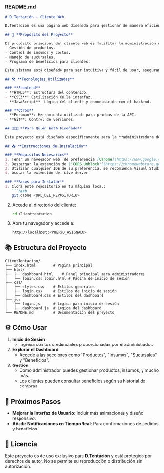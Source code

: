 ### **README.md**

```markdown
# D.Tentación - Cliente Web

D.Tentación es una página web diseñada para gestionar de manera eficiente los procesos operativos de la pastelería **D.Tentación**, incluyendo el manejo de productos, insumos, sucursales, beneficios para clientes, y más. Este cliente web proporciona una interfaz amigable y moderna para la administradora y los usuarios.

## 🎯 **Propósito del Proyecto**

El propósito principal del cliente web es facilitar la administración del negocio de **D.Tentación**, proporcionando funcionalidades clave como:
- Gestión de productos.
- Control de insumos y costos.
- Manejo de sucursales.
- Programa de beneficios para clientes.

Este sistema está diseñado para ser intuitivo y fácil de usar, asegurando que tanto la administradora como los clientes puedan interactuar con la aplicación sin complicaciones.

## 🛠️ **Tecnologías Utilizadas**

### **Frontend**
- **HTML5**: Estructura del contenido.
- **CSS3**: Estilización de la interfaz.
- **JavaScript**: Lógica del cliente y comunicación con el backend.

### **Otros**
- **Postman**: Herramienta utilizada para pruebas de la API.
- **Git**: Control de versiones.

## 🧑‍🤝‍🧑 **Para Quién Está Diseñado**

Este proyecto está diseñado específicamente para la **administradora de D.Tentación**, facilitando la gestión de su negocio, así como para los clientes interesados en realizar pedidos y participar en el programa de beneficios.

## 📥 **Instrucciones de Instalación**

### **Requisitos Necesarios**
1. Tener un navegador web, de preferencia [Chrome](https://www.google.com/intl/es_us/chrome/)
2. Descargar la extención de ['CORS Unblock'](https://chromewebstore.google.com/detail/cors-unblock/hadoojkfknbjgoppkecpgamiajljiief?hl=en-US&utm_source=ext_sidebar)
3. Utilizar cualquier IDE de su preferencia, se recomienda Visual Studio Code
4. Ocupar la extención de 'Live Server'

### **Pasos para Instalar**
1. Clona este repositorio en tu máquina local:
   ```bash
   git clone <URL_DEL_REPOSITORIO>
   ```
2. Accede al directorio del cliente:
   ```bash
   cd Clienttentacion
   ```
   
5. Abre tu navegador y accede a:
   ```plaintext
   http://localhost:<PUERTO_ASIGNADO>
   ```

## 📚 **Estructura del Proyecto**

```plaintext
ClientTentacion/
├── index.html        # Página principal
├── html/
├── ├── dashboard.html    # Panel principal para administradores
│   ├── login.css login.html # Página de inicio de sesión
├── css/
│   ├── styles.css    # Estilos generales
│   ├── login.css     # Estilos de inicio de sesión
│   ├── dashboard.css # Estilos del dashboard
├── js/
│   ├── login.js      # Lógica para inicio de sesión
│   ├── dashboard.js  # Lógica del dashboard
└── README.md         # Documentación del proyecto
```

## ⚙️ **Cómo Usar**

1. **Inicio de Sesión**
   - Ingresa con tus credenciales proporcionadas por el administrador.
2. **Explorar el Dashboard**
   - Accede a las secciones como "Productos", "Insumos", "Sucursales" y "Beneficios".
3. **Gestión**
   - Como administrador, puedes gestionar productos, insumos, y mucho más.
   - Los clientes pueden consultar beneficios según su historial de compras.


## 🚀 **Próximos Pasos**

- **Mejorar la Interfaz de Usuario**: Incluir más animaciones y diseño responsivo.
- **Añadir Notificaciones en Tiempo Real**: Para confirmaciones de pedidos y beneficios.


## 📝 **Licencia**

Este proyecto es de uso exclusivo para **D.Tentación** y está protegido por derechos de autor. No se permite su reproducción o distribución sin autorización.
